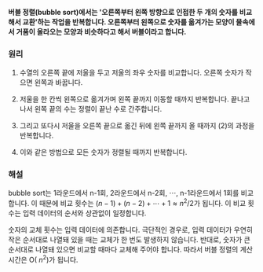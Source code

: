 #### 버블 정렬(bubble sort)에서는 '오른쪽부터 왼쪽 방향으로 인접한 두 개의 숫자를 비교해서 교환'하는 작업을 반복합니다. 오른쪽부터 왼쪽으로 숫자를 옮겨가는 모양이 물속에서 거품이 올라오는 모양과 비슷하다고 해서 버블이라고 합니다.

### 원리

1. 수열의 오른쪽 끝에 저울을 두고 저울의 좌우 숫자를 비교합니다. 오른쪽 숫자가 작으면 왼쪽과 바꿉니다.

2. 저울을 한 칸씩 왼쪽으로 옮겨가며 왼쪽 끝까지 이동할 때까지 반복합니다. 끝나고 나서 왼쪽 끝의 수는 정렬이 끝난 수로 간주합니다.

3. 그리고 또다시 저울을 오른쪽 끝으로 옮긴 뒤에 왼쪽 끝까지 올 때까지 (2)의 과정을 반복합니다.

4. 이와 같은 방법으로 모든 숫자가 정렬될 때까지 반복합니다.

### 해설
bubble sort는 1라운드에서 n-1회, 2라운드에서 n-2회, $\cdots$, n-1라운드에서 1회를 비교합니다. 이 때문에 비교 횟수는 $(n-1)+(n-2)+\cdots+1 \approx n^2/2$가 됩니다.
이 비교 횟수는 입력 데이터의 순서와 상관없이 일정합니다.

숫자의 교체 횟수는 입력 데이터에 의존합니다. 극단적인 경우로, 입력 데이터가 우연히 작은 순서대로 나열돼 있을 때는 교체가 한 번도 발생하지 않습니다. 반대로, 숫자가 큰 순서대로 나열돼 있으면 비교할 때마다 교체해 주어야 합니다. 따라서 버블 정렬의 계산 시간은 O( $n^2$)가 됩니다.
